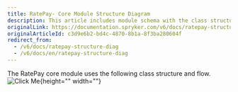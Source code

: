 ```yaml
---
title: RatePay- Core Module Structure Diagram
description: This article includes module schema with the class structure and flow.
originalLink: https://documentation.spryker.com/v6/docs/ratepay-structure-diag
originalArticleId: c3d9e6b2-bd4c-4870-8b1a-8f3ba280604f
redirect_from:
  - /v6/docs/ratepay-structure-diag
  - /v6/docs/en/ratepay-structure-diag
---
```


The RatePay core module uses the following class structure and flow.
![Click Me](https://spryker.s3.eu-central-1.amazonaws.com/docs/Technology+Partners/Payment+Partners/Ratepay/ratepay_core_module_structure.png){height="" width=""}
